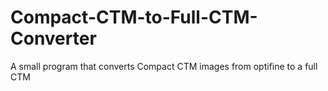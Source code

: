# Compact-CTM-to-Full-CTM-Converter
A small program that converts Compact CTM images from optifine to a full CTM
